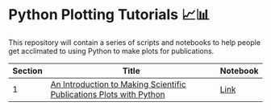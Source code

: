 # Python Plotting Tutorials :chart_with_upwards_trend::bar_chart:

This repository will contain a series of scripts and notebooks to help people get acclimated to using Python to make plots for publications.  

|Section|Title|Notebook|
|-------|-----|--------|
|1|[An Introduction to Making Scientific Publications Plots with Python](https://medium.com/@naveen.venkatesan/an-introduction-to-making-scientific-publication-plots-with-python-ea19dfa7f51e)|[Link](./intro/python-plotting-intro.ipynb)|
